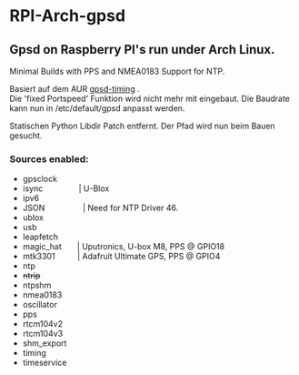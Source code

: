 # RPI-Arch-gpsd
## Gpsd on Raspberry PI's run under Arch Linux.
Minimal Builds with PPS and NMEA0183 Support for NTP.

Basiert auf dem  AUR [gpsd-timing](https://aur.archlinux.org/packages/gpsd-timing/) .<br />
Die 'fixed Portspeed' Funktion wird nicht mehr mit eingebaut. Die Baudrate kann nun in /etc/default/gpsd anpasst werden. <br />

Statischen Python Libdir Patch entfernt. Der Pfad wird nun beim Bauen gesucht.

### Sources enabled:

* gpsclock
* isync &nbsp;&nbsp;&nbsp;&nbsp;&nbsp;&nbsp;&nbsp;&nbsp;&nbsp;&nbsp;&nbsp;&nbsp;&nbsp;&nbsp; | U-Blox
* ipv6
* JSON &nbsp;&nbsp;&nbsp;&nbsp;&nbsp;&nbsp;&nbsp;&nbsp;&nbsp;&nbsp;&nbsp;&nbsp;&nbsp;&nbsp;&nbsp; | Need for NTP Driver 46.
* ublox
* usb
* leapfetch
* magic_hat &nbsp;&nbsp;&nbsp;&nbsp;&nbsp; | Uputronics, U-box M8, PPS @ GPIO18
* mtk3301 &nbsp;&nbsp;&nbsp;&nbsp;&nbsp;&nbsp;&nbsp;&nbsp; | Adafruit Ultimate GPS, PPS @ GPIO4
* ntp
* ~~ntrip~~
* ntpshm
* nmea0183
* oscillator
* pps
* rtcm104v2
* rtcm104v3
* shm_export
* timing
* timeservice
